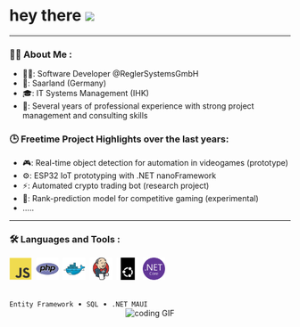 <h1>
  hey there
  <img src="https://media.giphy.com/media/hvRJCLFzcasrR4ia7z/giphy.gif" width="30px"/>
</h1>

---

### 👨‍💻 About Me :
- 🧑‍💼: Software Developer @ReglerSystemsGmbH
- 📍: Saarland (Germany)
- 🎓: IT Systems Management (IHK)
- 🧠: Several years of professional experience with strong project management and consulting skills

### 🕒 Freetime Project Highlights over the last years:
- 🎮: Real-time object detection for automation in videogames (prototype)
- ⚙️: ESP32 IoT prototyping with .NET nanoFramework
- ⚡: Automated crypto trading bot (research project)
- 🧠: Rank-prediction model for competitive gaming (experimental)
- .....

---

### :hammer_and_wrench: Languages and Tools :
<div align="left">

  <!-- Icons only for official devicon logos -->
  <img src="https://raw.githubusercontent.com/devicons/devicon/master/icons/javascript/javascript-original.svg" title="JavaScript" alt="JavaScript" width="40" height="40"/>&nbsp;
  <img src="https://raw.githubusercontent.com/devicons/devicon/master/icons/php/php-original.svg" title="PHP" alt="PHP" width="40" height="40"/>&nbsp;
  <img src="https://raw.githubusercontent.com/devicons/devicon/master/icons/docker/docker-original.svg" title="Docker" alt="Docker" width="40" height="40"/>&nbsp;
  <img src="https://raw.githubusercontent.com/devicons/devicon/master/icons/jenkins/jenkins-original.svg" title="Jenkins" alt="Jenkins" width="40" height="40"/>&nbsp;
  <img src="https://raw.githubusercontent.com/devicons/devicon/master/icons/ubuntu/ubuntu-plain.svg" title="Ubuntu" alt="Ubuntu" width="40" height="40"/>&nbsp;
  <img src="https://raw.githubusercontent.com/devicons/devicon/master/icons/dotnetcore/dotnetcore-original.svg" title=".NET" alt=".NET" width="40" height="40"/>&nbsp;

</div>

<br/>

<!-- Clean text badges for items without an official devicon icon or generic logo -->
<div align="left">
  <code>Entity Framework</code> &nbsp;•&nbsp; <code>SQL</code> &nbsp;•&nbsp; <code>.NET MAUI</code>
</div>



<div align="center">
  <img src="https://media.giphy.com/media/dWesBcTLavkZuG35MI/giphy.gif" width="600" height="300" alt="coding GIF"/>
</div>
